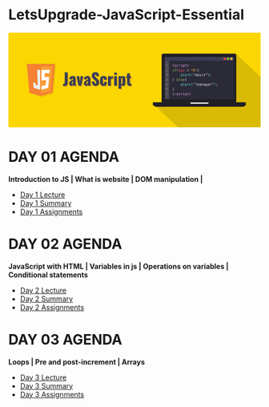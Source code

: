 # LetsUpgrade-JavaScript-Essential
<img src="https://github.com/kishanrajput23/LetsUpgrade-JavaScript-Essential/blob/main/Day1/Javascript.png" alt="">

# DAY 01 AGENDA 
**Introduction to JS  |  What is website  |  DOM manipulation  |**
- [Day 1 Lecture](https://youtu.be/flNrB0ByRyw)
- [Day 1 Summary](https://github.com/kishanrajput23/LetsUpgrade-JavaScript-Essential/blob/main/Day1/README.md)
- [Day 1 Assignments]()

# DAY 02 AGENDA 
**JavaScript with HTML  |  Variables in js  |  Operations on variables  |  Conditional statements**
- [Day 2 Lecture](https://youtu.be/7AULqqlLgtk)
- [Day 2 Summary](https://github.com/kishanrajput23/LetsUpgrade-JavaScript-Essential/blob/main/Day2/README.md)
- [Day 2 Assignments]()

# DAY 03 AGENDA 
**Loops  |  Pre and post-increment  |  Arrays**
- [Day 3 Lecture](https://youtu.be/mJSGplJt7qc)
- [Day 3 Summary](https://github.com/kishanrajput23/LetsUpgrade-JavaScript-Essential/blob/main/Day3/README.md)
- [Day 3 Assignments]()
